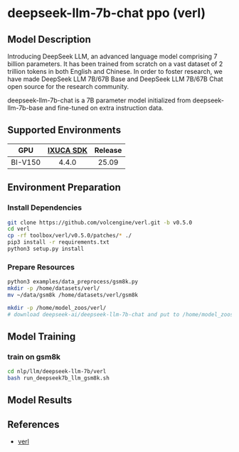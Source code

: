 # deepseek-llm-7b-chat ppo (verl)

## Model Description

Introducing DeepSeek LLM, an advanced language model comprising 7 billion parameters. It has been trained from scratch on a vast dataset of 2 trillion tokens in both English and Chinese. In order to foster research, we have made DeepSeek LLM 7B/67B Base and DeepSeek LLM 7B/67B Chat open source for the research community.

deepseek-llm-7b-chat is a 7B parameter model initialized from deepseek-llm-7b-base and fine-tuned on extra instruction data.

## Supported Environments

| GPU    | [IXUCA SDK](https://gitee.com/deep-spark/deepspark#%E5%A4%A9%E6%95%B0%E6%99%BA%E7%AE%97%E8%BD%AF%E4%BB%B6%E6%A0%88-ixuca) | Release |
| :----: | :----: | :----: |
| BI-V150 | 4.4.0     |  25.09  |

## Environment Preparation

### Install Dependencies
```bash
git clone https://github.com/volcengine/verl.git -b v0.5.0
cd verl
cp -rf toolbox/verl/v0.5.0/patches/* ./
pip3 install -r requirements.txt
python3 setup.py install
```

### Prepare Resources

```bash
python3 examples/data_preprocess/gsm8k.py
mkdir -p /home/datasets/verl/
mv ~/data/gsm8k /home/datasets/verl/gsm8k

mkdir -p /home/model_zoos/verl/
# download deepseek-ai/deepseek-llm-7b-chat and put to /home/model_zoos/verl/deepseek-llm-7b-chat
```

## Model Training

### train on gsm8k
```bash
cd nlp/llm/deepseek-llm-7b/verl
bash run_deepseek7b_llm_gsm8k.sh
```

## Model Results

## References

- [verl](https://github.com/volcengine/verl/tree/v0.5.0)
